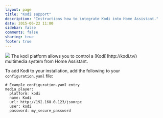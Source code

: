 ```yaml
---
layout: page
title: "Kodi support"
description: "Instructions how to integrate Kodi into Home Assistant."
date: 2015-06-22 11:00
sidebar: false
comments: false
sharing: true
footer: true
---
```


<img src='/images/supported_brands/kodi.png' class='brand pull-right' />
The kodi platform allows you to control a [Kodi](http://kodi.tv/) multimedia system from Home Assistant.

To add Kodi to your installation, add the following to your `configuration.yaml` file:

```
# Example configuration.yaml entry
media_player:
  platform: kodi
  name: Kodi
  url: http://192.168.0.123/jsonrpc
  user: kodi
  password: my_secure_password
```

